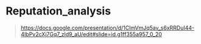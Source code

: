 # Reputation_analysis

> https://docs.google.com/presentation/d/1ClmVmJq5av_s6xRRDuI44-4IbPv2cXj7Gq7_zld9_aU/edit#slide=id.g1ff355a957_0_20
